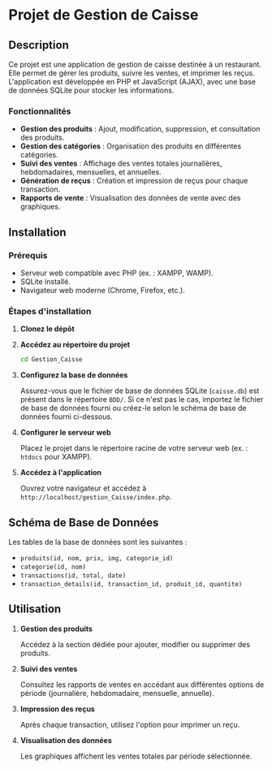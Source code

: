 # Projet de Gestion de Caisse

## Description

Ce projet est une application de gestion de caisse destinée à un restaurant. Elle permet de gérer les produits, suivre les ventes, et imprimer les reçus. L'application est développée en PHP et JavaScript (AJAX), avec une base de données SQLite pour stocker les informations.

### Fonctionnalités

- **Gestion des produits** : Ajout, modification, suppression, et consultation des produits.
- **Gestion des catégories** : Organisation des produits en différentes catégories.
- **Suivi des ventes** : Affichage des ventes totales journalières, hebdomadaires, mensuelles, et annuelles.
- **Génération de reçus** : Création et impression de reçus pour chaque transaction.
- **Rapports de vente** : Visualisation des données de vente avec des graphiques.

## Installation

### Prérequis

- Serveur web compatible avec PHP (ex. : XAMPP, WAMP).
- SQLite installé.
- Navigateur web moderne (Chrome, Firefox, etc.).

### Étapes d'installation

1. **Clonez le dépôt**

2. **Accédez au répertoire du projet**

    ```bash
    cd Gestion_Caisse
    ```

3. **Configurez la base de données**

    Assurez-vous que le fichier de base de données SQLite (`caisse.db`) est présent dans le répertoire `BDD/`. Si ce n'est pas le cas, importez le fichier de base de données fourni ou créez-le selon le schéma de base de données fourni ci-dessous.

4. **Configurer le serveur web**

    Placez le projet dans le répertoire racine de votre serveur web (ex. : `htdocs` pour XAMPP).

5. **Accédez à l'application**

    Ouvrez votre navigateur et accédez à `http://localhost/gestion_Caisse/index.php`.

## Schéma de Base de Données

Les tables de la base de données sont les suivantes :

- `produits(id, nom, prix, img, categorie_id)`
- `categorie(id, nom)`
- `transactions(id, total, date)`
- `transaction_details(id, transaction_id, produit_id, quantite)`

## Utilisation

1. **Gestion des produits**

   Accédez à la section dédiée pour ajouter, modifier ou supprimer des produits.

2. **Suivi des ventes**

   Consultez les rapports de ventes en accédant aux différentes options de période (journalière, hebdomadaire, mensuelle, annuelle).

3. **Impression des reçus**

   Après chaque transaction, utilisez l'option pour imprimer un reçu.

4. **Visualisation des données**

   Les graphiques affichent les ventes totales par période sélectionnée.